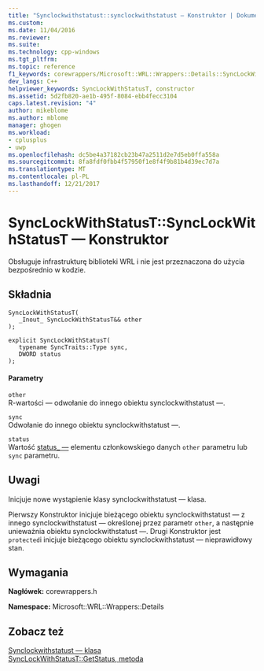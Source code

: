 ```yaml
---
title: "Synclockwithstatust::synclockwithstatust — Konstruktor | Dokumentacja firmy Microsoft"
ms.custom: 
ms.date: 11/04/2016
ms.reviewer: 
ms.suite: 
ms.technology: cpp-windows
ms.tgt_pltfrm: 
ms.topic: reference
f1_keywords: corewrappers/Microsoft::WRL::Wrappers::Details::SyncLockWithStatusT::SyncLockWithStatusT
dev_langs: C++
helpviewer_keywords: SyncLockWithStatusT, constructor
ms.assetid: 5d2fb820-ae1b-495f-8084-ebb4fecc3104
caps.latest.revision: "4"
author: mikeblome
ms.author: mblome
manager: ghogen
ms.workload:
- cplusplus
- uwp
ms.openlocfilehash: dc5be4a37182cb23b47a2511d2e7d5eb0ffa558a
ms.sourcegitcommit: 8fa8fdf0fbb4f57950f1e8f4f9b81b4d39ec7d7a
ms.translationtype: MT
ms.contentlocale: pl-PL
ms.lasthandoff: 12/21/2017
---
```

# <a name="synclockwithstatustsynclockwithstatust-constructor"></a>SyncLockWithStatusT::SyncLockWithStatusT — Konstruktor
Obsługuje infrastrukturę biblioteki WRL i nie jest przeznaczona do użycia bezpośrednio w kodzie.  
  
## <a name="syntax"></a>Składnia  
  
```  
SyncLockWithStatusT(  
   _Inout_ SyncLockWithStatusT&& other  
);  
  
explicit SyncLockWithStatusT(  
   typename SyncTraits::Type sync,  
   DWORD status  
);  
```  
  
#### <a name="parameters"></a>Parametry  
 `other`  
 R-wartości — odwołanie do innego obiektu synclockwithstatust —.  
  
 `sync`  
 Odwołanie do innego obiektu synclockwithstatust —.  
  
 `status`  
 Wartość [status_ —](../windows/synclockwithstatust-status-data-member.md) elementu członkowskiego danych `other` parametru lub `sync` parametru.  
  
## <a name="remarks"></a>Uwagi  
 Inicjuje nowe wystąpienie klasy synclockwithstatust — klasa.  
  
 Pierwszy Konstruktor inicjuje bieżącego obiektu synclockwithstatust — z innego synclockwithstatust — określonej przez parametr `other`, a następnie unieważnia obiektu synclockwithstatust —. Drugi Konstruktor jest `protected`i inicjuje bieżącego obiektu synclockwithstatust — nieprawidłowy stan.  
  
## <a name="requirements"></a>Wymagania  
 **Nagłówek:** corewrappers.h  
  
 **Namespace:** Microsoft::WRL::Wrappers::Details  
  
## <a name="see-also"></a>Zobacz też  
 [Synclockwithstatust — klasa](../windows/synclockwithstatust-class.md)   
 [SyncLockWithStatusT::GetStatus, metoda](../windows/synclockwithstatust-getstatus-method.md)
